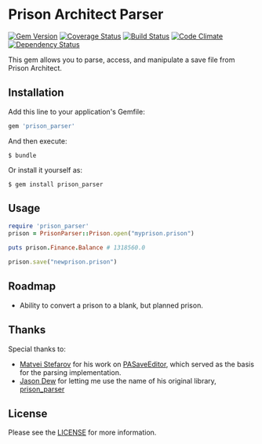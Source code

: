 # Prison Architect Parser

[![Gem Version](https://badge.fury.io/rb/prison_parser.svg)](http://badge.fury.io/rb/prison_parser)
[![Coverage Status](https://img.shields.io/coveralls/webdestroya/prison_parser.svg)](https://coveralls.io/r/webdestroya/prison_parser)
[![Build Status](https://travis-ci.org/webdestroya/prison_parser.svg)](https://travis-ci.org/webdestroya/prison_parser)
[![Code Climate](https://codeclimate.com/github/webdestroya/prison_parser/badges/gpa.svg)](https://codeclimate.com/github/webdestroya/prison_parser)
[![Dependency Status](https://gemnasium.com/webdestroya/prison_parser.svg)](https://gemnasium.com/webdestroya/prison_parser)


This gem allows you to parse, access, and manipulate a save file from Prison Architect.

## Installation

Add this line to your application's Gemfile:

```ruby
gem 'prison_parser'
```
And then execute:

    $ bundle

Or install it yourself as:

    $ gem install prison_parser

## Usage

```ruby
require 'prison_parser'
prison = PrisonParser::Prison.open("myprison.prison")

puts prison.Finance.Balance # 1318560.0

prison.save("newprison.prison")

```

## Roadmap

* Ability to convert a prison to a blank, but planned prison.

## Thanks
Special thanks to:

* [Matvei Stefarov](https://github.com/fragmer) for his work on [PASaveEditor](https://github.com/fragmer/PASaveEditor), which served as the basis for the parsing implementation.
* [Jason Dew](https://github.com/jasondew) for letting me use the name of his original library, [prison_parser](https://github.com/jasondew/prison_parser)

## License
Please see the [LICENSE](https://github.com/webdestroya/prison_parser/LICENSE) for more information.
